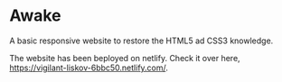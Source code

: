 # Awake

A basic responsive website to restore the HTML5 ad CSS3 knowledge. 

The website has been beployed on netlify.
Check it over here, https://vigilant-liskov-6bbc50.netlify.com/.
